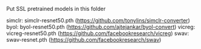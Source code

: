 Put SSL pretrained models in this folder

simclr: simclr-resnet50.pth (https://github.com/tonylins/simclr-converter)
byol: byol-resnet50.pth (https://github.com/ajtejankar/byol-convert)
vicreg: vicreg-resnet50.pth (https://github.com/facebookresearch/vicreg)
swav: swav-resnet.pth (https://github.com/facebookresearch/swav)